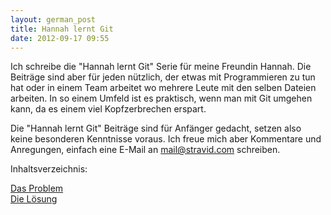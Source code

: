 ```yaml
---
layout: german_post
title: Hannah lernt Git
date: 2012-09-17 09:55
---
```


Ich schreibe die "Hannah lernt Git" Serie für meine Freundin Hannah. Die Beiträge sind aber für jeden nützlich, der etwas mit Programmieren zu tun hat oder in einem Team arbeitet wo mehrere Leute mit den selben Dateien arbeiten. In so einem Umfeld ist es praktisch, wenn man mit Git umgehen kann, da es einem viel Kopfzerbrechen erspart.

Die "Hannah lernt Git" Beiträge sind für Anfänger gedacht, setzen also keine besonderen Kenntnisse voraus. Ich freue mich aber Kommentare und Anregungen, einfach eine E-Mail an [mail@stravid.com][email] schreiben.

Inhaltsverzeichnis:

[Das Problem][problem]  
[Die Lösung][solution]

[email]: mailto:mail@stravid.com
[problem]: /de/hannah-lernt-git-das-problem/
[solution]: …
